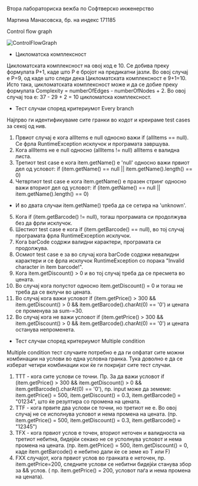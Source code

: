 Втора лабораториска вежба по Софтверско инженерство

Мартина Манасовска, бр. на индекс 171185

Control flow graph

![ControlFlowGraph](https://github.com/MartinaManasovska/SI_2024_lab2_171185/assets/166950709/39caf5a6-f09f-4bd0-b3b9-e3cca64d6387)

* Цикломатска комплексност

Цикломатската комплексност на овој код е 10. Се добива преку формулата P+1, каде што P e бројот на предикатни јазли. Во овој случај е P=9, од каде што следи дека Цикломатската комплексност е 9+1=10.
Исто така, цикломатската комплексност може и да се добие преку формулата Complexity = numberOfEdges - numberOfNodes + 2. Во овој случај тоа е: 37 - 29 + 2 = 10 цикломатска комплексност.

* Тест случаи според критериумот Every branch

Најпрво ги идентификуваме сите гранки во кодот и креираме test cases за секој од нив.
1. Првиот случај е кога allItems e null односно важи if (allItems == null). Се фрла RuntimeException исклучок и програмата завршува.
2. Кога allItems не е null односно (allItems != null) allItems е валидна листа.
3. Третиот test case е кога item.getName() e 'null' односно важи првиот дел од условот: if (item.getName() == null || item.getName().length() == 0)
4. Четвртиот test case e кога item.getName() е празен стринг односно важи вториот дел од условот: if (item.getName() == null || item.getName().length() == 0) 
  - И во двата случаи item.getName() треба да се сетира на 'unknown'.
5. Кога if (item.getBarcode() != null), тогаш програмата си продолжува без да фрли исклучок.
6. Шестиот test case е кога if (item.getBarcode() == null), во тој случај програмата фрла RuntimeException исклучок.
7. Кога barCode содржи валидни карактери, програмата си продолжува.
8. Осмиот test case е за во случај кога barCode содржи невалидни карактери и се фрла исклучок RuntimeException со порака "Invalid character in item barcode!".
9. Кога item.getDiscount() > 0 и во тој случај треба да се пресмета во цената.
10. Во случај кога попустот односно item.getDiscount() = 0 и тогаш не треба да се вклучи во цената.
11. Во случај кога важи условот if (item.getPrice() > 300 && item.getDiscount() > 0 && item.getBarcode().charAt(0) == '0') и цената се променува за sum-=30.
12. Во случај кога не важи условот if (item.getPrice() > 300 && item.getDiscount() > 0 && item.getBarcode().charAt(0) == '0') и цената останува непроменета.

* Тест случаи според критериумот Multiple condition

Multiple condition тест случаите потребно е да ги опфатат сите можни комбинации на услови во една условна гранка. Тука доволно е да се изберат четири комбинации кои ќе ги покријат сите тест случаи. 

1. TTT - кога сите услови се точни. Пр. За да важи условот  if (item.getPrice() > 300 && item.getDiscount() > 0 && item.getBarcode().charAt(0) == '0'),
 пр. input може да земемe: item.getPrice() = 500, item.getDiscount() = 0.3, item.getBarcode() = "01234", што ќе резултира со промена на цената.
2. TTF - кога првите два услови се точни, но третиот не е. Во овој случај не се исполнува условот и нема промена на цената. (пр. item.getPrice() = 500, item.getDiscount() = 0.3, item.getBarcode() = "12345")
3. TFX - кога првиот услов е точен, вториот неточен и валидноста на третиот небитна, бидејќи секако не се усполнува условот и нема промена на цената. (пр. item.getPrice() = 500, item.getDiscount() = 0, каде item.getBarcode() е небитно дали ќе се земе ко T или F)  
4. FXX случајот, кога првиот услов во гранката е неточен, пр. item.getPrice=200, следните услови се небитни бидејќи станува збор за && услов. ( пр. item.getPrice() = 200, условот паѓа и нема промена на цената).



